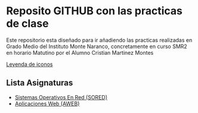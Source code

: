 # Reposito GITHUB con las practicas de clase

Este repositorio esta diseñado para ir añadiendo las practicas realizadas en Grado Medio del Instituto Monte Naranco, concretamente en curso SMR2 en horario Matutino por el Alumno Cristian Martinez Montes

[Leyenda de iconos](LEYENDA.md)

## Lista Asignaturas

+ [Sistemas Operativos En Red (SORED)](./SORED)
+ [Aplicaciones Web (AWEB)](./AWEB)